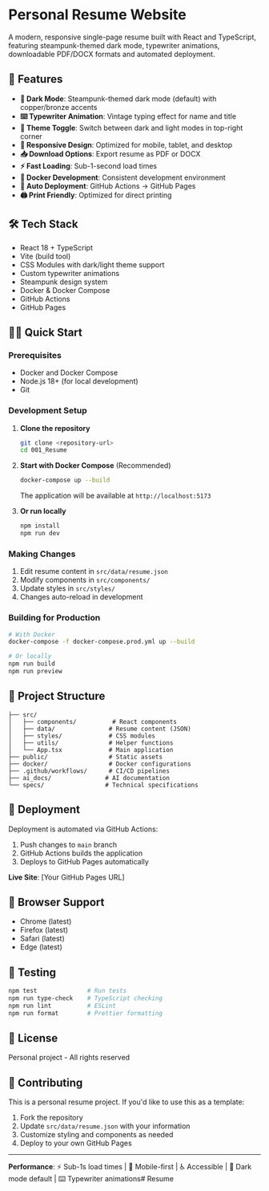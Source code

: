 # Personal Resume Website

A modern, responsive single-page resume built with React and TypeScript, featuring steampunk-themed dark mode, typewriter animations, downloadable PDF/DOCX formats and automated deployment.

## 🚀 Features

- **🌙 Dark Mode**: Steampunk-themed dark mode (default) with copper/bronze accents
- **⌨️ Typewriter Animation**: Vintage typing effect for name and title
- **🎨 Theme Toggle**: Switch between dark and light modes in top-right corner
- **📱 Responsive Design**: Optimized for mobile, tablet, and desktop
- **📥 Download Options**: Export resume as PDF or DOCX
- **⚡ Fast Loading**: Sub-1-second load times
- **🐳 Docker Development**: Consistent development environment
- **🚀 Auto Deployment**: GitHub Actions → GitHub Pages
- **🖨️ Print Friendly**: Optimized for direct printing

## 🛠️ Tech Stack

- React 18 + TypeScript
- Vite (build tool)
- CSS Modules with dark/light theme support
- Custom typewriter animations
- Steampunk design system
- Docker & Docker Compose
- GitHub Actions
- GitHub Pages

## 🏃‍♂️ Quick Start

### Prerequisites
- Docker and Docker Compose
- Node.js 18+ (for local development)
- Git

### Development Setup

1. **Clone the repository**
   ```bash
   git clone <repository-url>
   cd 001_Resume
   ```

2. **Start with Docker Compose** (Recommended)
   ```bash
   docker-compose up --build
   ```
   
   The application will be available at `http://localhost:5173`

3. **Or run locally**
   ```bash
   npm install
   npm run dev
   ```

### Making Changes

1. Edit resume content in `src/data/resume.json`
2. Modify components in `src/components/`
3. Update styles in `src/styles/`
4. Changes auto-reload in development

### Building for Production

```bash
# With Docker
docker-compose -f docker-compose.prod.yml up --build

# Or locally
npm run build
npm run preview
```

## 📁 Project Structure

```
├── src/
│   ├── components/          # React components
│   ├── data/               # Resume content (JSON)
│   ├── styles/             # CSS modules
│   ├── utils/              # Helper functions
│   └── App.tsx             # Main application
├── public/                 # Static assets
├── docker/                 # Docker configurations
├── .github/workflows/      # CI/CD pipelines
├── ai_docs/               # AI documentation
└── specs/                 # Technical specifications
```

## 🚀 Deployment

Deployment is automated via GitHub Actions:

1. Push changes to `main` branch
2. GitHub Actions builds the application
3. Deploys to GitHub Pages automatically

**Live Site**: [Your GitHub Pages URL]

## 📱 Browser Support

- Chrome (latest)
- Firefox (latest)
- Safari (latest)
- Edge (latest)

## 🧪 Testing

```bash
npm test              # Run tests
npm run type-check    # TypeScript checking
npm run lint          # ESLint
npm run format        # Prettier formatting
```

## 📄 License

Personal project - All rights reserved

## 🤝 Contributing

This is a personal resume project. If you'd like to use this as a template:

1. Fork the repository
2. Update `src/data/resume.json` with your information
3. Customize styling and components as needed
4. Deploy to your own GitHub Pages

---

**Performance**: ⚡ Sub-1s load times | 📱 Mobile-first | ♿ Accessible | 🌙 Dark mode default | ⌨️ Typewriter animations# Resume
